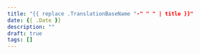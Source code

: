 ```yaml
---
title: "{{ replace .TranslationBaseName "-" " " | title }}"
date: {{ .Date }}
description: ""
draft: true
tags: []
---
```


<!--more-->


